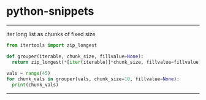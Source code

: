 # python-snippets

<hr>

iter long list as chunks of fixed size
```python
from itertools import zip_longest

def grouper(iterable, chunk_size, fillvalue=None):
  return zip_longest(*[iter(iterable)]*chunk_size, fillvalue=fillvalue)
  
vals = range(45)
for chunk_vals in grouper(vals, chunk_size=10, fillvalue=None):
  print(chunk_vals)
```

<hr>


